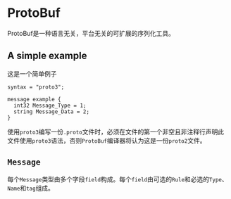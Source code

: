 # ProtoBuf

ProtoBuf是一种语言无关，平台无关的可扩展的序列化工具。

## A simple example

这是一个简单例子

```
syntax = "proto3";

message example {
  int32 Message_Type = 1;
  string Message_Data = 2;
}
```

使用`proto3`编写一份`.proto`文件时，必须在文件的第一个非空且非注释行声明此文件使用`proto3`语法，否则`ProtoBuf`编译器将认为这是一份`proto2`文件。

## `Message`

每个`Message`类型由多个字段`field`构成。每个`field`由可选的`Rule`和必选的`Type`、`Name`和`tag`组成。